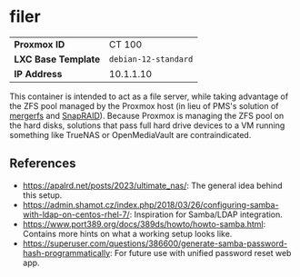# filer

| | |
|-|-|
| **Proxmox ID** | CT 100 |
| **LXC Base Template** | `debian-12-standard` |
| **IP Address** | 10.1.1.10 |

This container is intended to act as a file server, while taking advantage of the ZFS pool managed by the Proxmox host (in lieu of PMS's solution of [mergerfs](https://perfectmediaserver.com/03-installation/manual-install-proxmox/#mergerfs) and [SnapRAID](https://perfectmediaserver.com/03-installation/manual-install-proxmox/#snapraid)).  Because Proxmox is managing the ZFS pool on the hard disks, solutions that pass full hard drive devices to a VM running something like TrueNAS or OpenMediaVault are contraindicated.

## References
- https://apalrd.net/posts/2023/ultimate_nas/: The general idea behind this setup.
- https://admin.shamot.cz/index.php/2018/03/26/configuring-samba-with-ldap-on-centos-rhel-7/: Inspiration for Samba/LDAP integration.
- https://www.port389.org/docs/389ds/howto/howto-samba.html: Contains more hints on what a working setup looks like.
- https://superuser.com/questions/386600/generate-samba-password-hash-programmatically: For future use with unified password reset web app.

